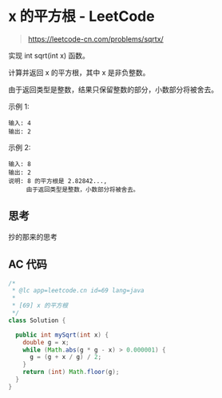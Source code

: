 # x 的平方根 - LeetCode

> https://leetcode-cn.com/problems/sqrtx/

实现 int sqrt(int x) 函数。

计算并返回 x 的平方根，其中 x 是非负整数。

由于返回类型是整数，结果只保留整数的部分，小数部分将被舍去。

示例 1:

```
输入: 4
输出: 2
```

示例 2:

```
输入: 8
输出: 2
说明: 8 的平方根是 2.82842...,
     由于返回类型是整数，小数部分将被舍去。
```

## 思考

抄的那来的思考

## AC 代码

```java
/*
 * @lc app=leetcode.cn id=69 lang=java
 *
 * [69] x 的平方根
 */
class Solution {

  public int mySqrt(int x) {
    double g = x;
    while (Math.abs(g * g - x) > 0.000001) {
      g = (g + x / g) / 2;
    }
    return (int) Math.floor(g);
  }
}

```
